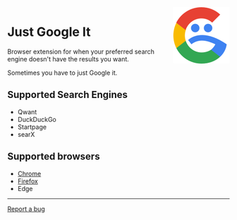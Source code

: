 <img src="https://github.com/dczysz/justgoogleit/blob/master/src/icons/icon-128.png" alt="Just Google It Logo" align="right">

# Just Google It

Browser extension for when your preferred search engine doesn't have the results you want.

Sometimes you have to just Google it.


## Supported Search Engines
* Qwant
* DuckDuckGo
* Startpage
* searX


## Supported browsers
* [Chrome](https://chrome.google.com/webstore/detail/just-google-it/ojcmmcacebeldbdiglcgcgknhgkdpmid)
* [Firefox](https://addons.mozilla.org/en-US/firefox/addon/just-google-it/)
* Edge

---

[Report a bug](https://github.com/dczysz/justgoogleit/issues)
